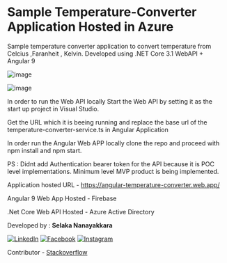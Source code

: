 # **Sample Temperature-Converter Application Hosted in Azure**
Sample temperature converter application to convert temperature from Celcius ,Faranheit , Kelvin.
Developed using .NET Core 3.1 WebAPI + Angular 9


![image](https://user-images.githubusercontent.com/22972311/116810359-fc1e8200-ab60-11eb-812b-76261cfa5397.png)

![image](https://user-images.githubusercontent.com/22972311/116816583-22074f00-ab80-11eb-8128-f701e21a217b.png)



In order to run the Web API locally Start the Web API by setting it as the start up project in Visual Studio.

Get the URL which it is beeing running and replace the base url of the temperature-converter-service.ts in Angular Application

In order run the Angular Web APP locally clone the repo and proceed with npm install and npm start.

PS : Didnt add Authentication bearer token for the API because it is POC level implementations. Minimum level MVP product is being implemented.

Application hosted URL - https://angular-temperature-converter.web.app/

Angular 9 Web App Hosted -  Firebase

.Net Core Web API Hosted -  Azure Active Directory

Developed by :
**Selaka Nanayakkara**

<a href="https://www.linkedin.com/in/selaka-nanayakkara-7b0a4a56/" target="_blank"><img src="https://img.shields.io/badge/LinkedIn-%230077B5.svg?&style=flat-square&logo=linkedin&logoColor=white" alt="LinkedIn"></a> <a href="https://www.facebook.com/profile.php?id=100002950452810" target="_blank"><img src="https://img.shields.io/badge/Facebook-%231877F2.svg?&style=flat-square&logo=facebook&logoColor=white" alt="Facebook"></a> <a href="https://www.instagram.com/selaa.online/" target="_blank"><img src="https://img.shields.io/badge/Instagram-%23E4405F.svg?&style=flat-square&logo=instagram&logoColor=white" alt="Instagram"></a>

Contributor - <a href="https://stackoverflow.com/users/4672460/selaka-nanayakkara?tab=profile" target="_blank"><img src="" alt="">Stackoverflow</a>
<br>



